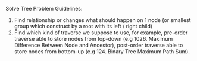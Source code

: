 Solve Tree Problem Guidelines:
1. Find relationship or changes what should happen on 1 node (or smallest group which construct by a root with its left / right child)
2. Find which kind of traverse we suppose to use, for example, pre-order traverse able to store nodes from top-down (e.g 1026. Maximum Difference Between Node and Ancestor), post-order traverse able to store nodes from bottom-up (e.g 124. Binary Tree Maximum Path Sum).
